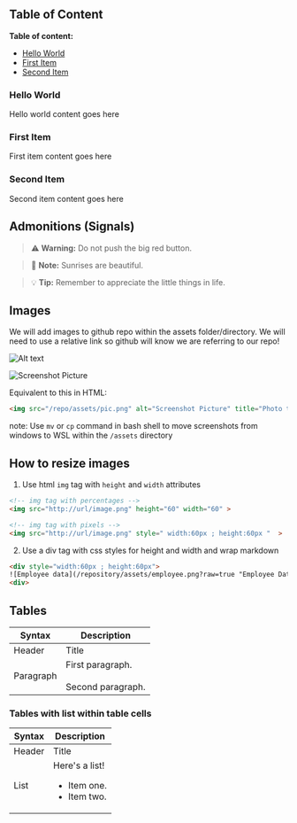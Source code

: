 ## Table of Content

**Table of content:**
 - [Hello World](#item-one)
 - [First Item](#item-two)
 - [Second Item](#item-three)
 
 <!-- headings -->
 <a id="item-one"></a>
 ### Hello World
 Hello world content goes here
 
 <a id="item-two"></a>
 ### First Item
 First item content goes here
 
 <a id="item-three"></a>
 ### Second Item
 Second item content goes here
 

## Admonitions (Signals)

> ⚠️ **Warning:** Do not push the big red button.

> 📝 **Note:** Sunrises are beautiful.

> 💡 **Tip:** Remember to appreciate the little things in life.

## Images

We will add images to github repo within the assets folder/directory. We will need to use a relative link so github will know we are referring to our repo!

![Alt text](URL "Title")

![Screenshot Picture](/assets/[screen-name].png "Photo title")

Equivalent to this in HTML:

```html
<img src="/repo/assets/pic.png" alt="Screenshot Picture" title="Photo title">
```

note: Use `mv` or `cp` command in bash shell to move screenshots from windows to WSL within the `/assets` directory

## How to resize images

1. Use html `img` tag with `height` and `width` attributes 

```html
<!-- img tag with percentages -->
<img src="http://url/image.png" height="60" width="60" >

<!-- img tag with pixels -->
<img src="http://url/image.png" style=" width:60px ; height:60px "  >
```

2. Use a div tag with css styles for height and width and wrap markdown

```html
<div style="width:60px ; height:60px">
![Employee data](/repository/assets/employee.png?raw=true "Employee Data title")
<div>
```

## Tables 

| Syntax      | Description |
| ----------- | ----------- |
| Header      | Title |
| Paragraph   | First paragraph. <br><br> Second paragraph.|


### Tables with list within table cells

| Syntax      | Description |
| ----------- | ----------- |
| Header      | Title |
| List        | Here's a list! <ul><li>Item one.</li><li>Item two.</li></ul> |